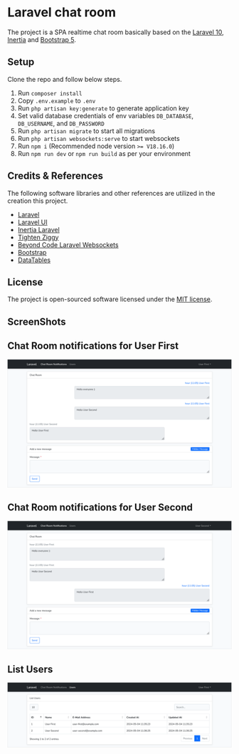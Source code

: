 # Laravel chat room

The project is a SPA realtime chat room basically based on the [Laravel 10](https://laravel.com/docs/10.x/installation), [Inertia](https://inertiajs.com/) and [Bootstrap 5](https://getbootstrap.com/docs/5.2/getting-started/introduction/).

## Setup

Clone the repo and follow below steps.

1. Run `composer install`
2. Copy `.env.example` to `.env`
3. Run `php artisan key:generate` to generate application key
4. Set valid database credentials of env variables `DB_DATABASE`, `DB_USERNAME`, and `DB_PASSWORD`
5. Run `php artisan migrate` to start all migrations
6. Run `php artisan websockets:serve` to start websockets
7. Run `npm i` (Recommended node version `>= V18.16.0`)
8. Run `npm run dev` or `npm run build` as per your environment

## Credits & References

The following software libraries and other references are utilized in the creation this project.

- [Laravel](https://github.com/laravel/laravel)
- [Laravel UI](https://github.com/laravel/ui)
- [Inertia Laravel](https://github.com/inertiajs/inertia-laravel)
- [Tighten Ziggy](https://github.com/tighten/ziggy)
- [Beyond Code Laravel Websockets](https://github.com/beyondcode/laravel-websockets)
- [Bootstrap](https://getbootstrap.com/)
- [DataTables](https://github.com/DataTables/Dist-DataTables-Bootstrap4)

## License

The project is open-sourced software licensed under the [MIT license](https://opensource.org/licenses/MIT).

## ScreenShots

## Chat Room notifications for User First

![Screenshot](screenshots/chat-room-notifications-user-first.png)

## Chat Room notifications for User Second

![Screenshot](screenshots/chat-room-notifications-user-second.png)

## List Users

![Screenshot](screenshots/users.png)

